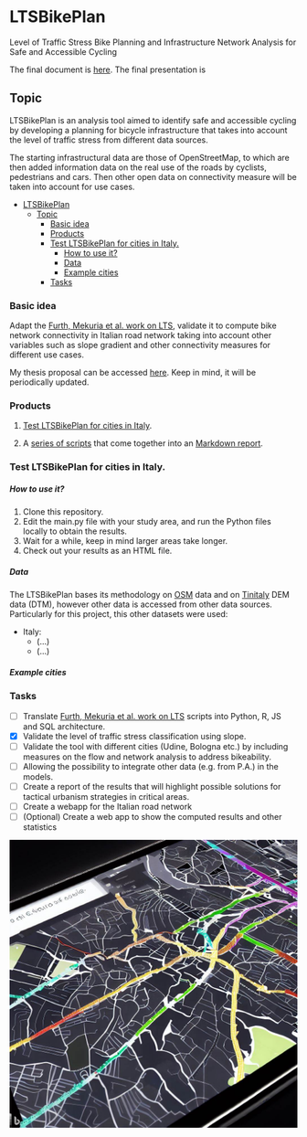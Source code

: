 # LTSBikePlan
Level of Traffic Stress Bike Planning and Infrastructure Network Analysis for Safe and Accessible Cycling

The final document is [here]().
The final presentation is []()

## Topic

LTSBikePlan is an analysis tool aimed to identify safe and accessible cycling by developing a planning for bicycle infrastructure that takes into account the level of traffic stress from different data sources.

The starting infrastructural data are those of OpenStreetMap, to which are then added information data on the real use of the roads by cyclists, pedestrians and cars. Then other open data on connectivity measure will be taken into account for use cases.


- [LTSBikePlan](#ltsbikeplan)
  - [Topic](#topic)
    - [Basic idea](#basic-idea)
    - [Products](#products)
    - [Test LTSBikePlan for cities in Italy.](#test-ltsbikeplan-for-cities-in-italy)
        - [How to use it?](#how-to-use-it)
        - [Data](#data)
        - [Example cities](#example-cities)
    - [Tasks](#tasks)
  
<a name="idea"></a>
### Basic idea

Adapt the [Furth, Mekuria et al. work on LTS](https://scholarworks.sjsu.edu/mti_publications/74/), validate it to compute bike network connectivity in Italian road network taking into account other variables such as slope gradient and other connectivity measures for different use cases.
 
My thesis proposal can be accessed [here](https://github.com/DigitalCommonsLab/LTSBikePlan/blob/main/docs/Index%20%26%20Thesis%20documents/thesis_proposal.html). Keep in mind, it will be periodically updated.	

<a name="products"></a>
### Products

1. [Test LTSBikePlan for cities in Italy]().
 
2. A [series of scripts](https://github.com/DigitalCommonsLab/LTSBikePlan/tree/main/code) that come together into an [Markdown report](). 

<a name="product2"></a>
### Test LTSBikePlan for cities in Italy. 

<a name="use"></a>
##### How to use it?

1. Clone this repository. 
2. Edit the main.py file with your study area, and run the Python files locally to obtain the results.
3. Wait for a while, keep in mind larger areas take longer.
4. Check out your results as an HTML file. 

<a name="data"></a>
##### Data

The LTSBikePlan bases its methodology on [OSM](https://www.openstreetmap.org/) data and on [Tinitaly](https://tinitaly.pi.ingv.it/) DEM data (DTM), however other data is accessed from other data sources. Particularly for this project, this other datasets were used:

- Italy:
  - (...)
  - (...)
  
<a name="example"></a>
##### Example cities

<a name="tasks"></a>
### Tasks

- [ ] Translate [Furth, Mekuria et al. work on LTS](https://scholarworks.sjsu.edu/mti_publications/74/) scripts into Python, R, JS and SQL architecture.
- [X] Validate the level of traffic stress classification using slope.
- [ ] Validate the tool with different cities (Udine, Bologna etc.) by including measures on the flow and network analysis to address bikeability.
- [ ] Allowing the possibility to integrate other data (e.g. from P.A.) in the models.
- [ ] Create a report of the results that will highlight possible solutions for tactical urbanism strategies in critical areas.
- [ ] Create a webapp for the Italian road network
- [ ] \(Optional) Create a web app to show the computed results and other statistics

![](images/demo.jpeg)
